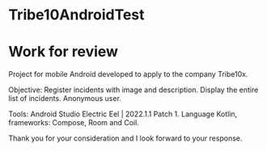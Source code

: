 # Tribe10AndroidTest
# Work for review

Project for mobile Android developed to apply to the company Tribe10x.

Objective: Register incidents with image and description. Display the entire list of incidents. Anonymous user.

Tools: Android Studio Electric Eel | 2022.1.1 Patch 1. Language Kotlin, frameworks: Compose, Room and Coil. 

Thank you for your consideration and I look forward to your response.
